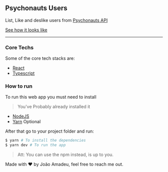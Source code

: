 ## Psychonauts Users

List, Like and deslike users from [Psychonauts API](https://psychonauts-api.netlify.app/)

[See how it looks like](https://psychonauts-users-jmamadeu.vercel.app/)

<hr>

### Core Techs

Some of the core tech stacks are: 

- [React](https://reactjs.org/)
- [Typescript](https://www.typescriptlang.org/)

### How to run

To run this web app you must need to install

>You've Probably already installed it

- [NodeJS](https://nodejs.org/en/)
- [Yarn](https://yarnpkg.com/) Optional

After that go to your project folder and run:

```bash
$ yarn # To install the dependencies
$ yarn dev # To run the app
```

> Att: You can use the npm instead, is up to you.

Made with :heart: by João Amadeu, feel free to reach me out.
